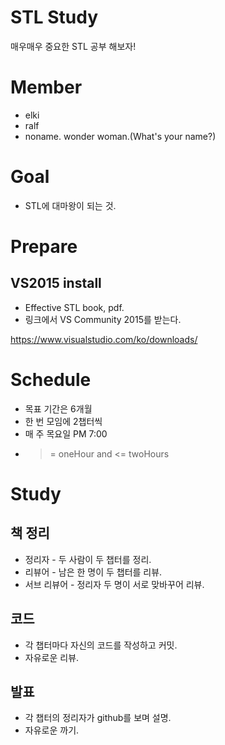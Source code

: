 # STL Study

매우매우 중요한 STL 공부 해보자!

# Member

* elki
* ralf
* noname. wonder woman.(What's your name?)

# Goal

* STL에 대마왕이 되는 것.

# Prepare

## VS2015 install

* Effective STL book, pdf.
* 링크에서 VS Community 2015를 받는다.

https://www.visualstudio.com/ko/downloads/

# Schedule

* 목표 기간은 6개월
* 한 번 모임에 2챕터씩
* 매 주 목요일 PM 7:00
* >= oneHour and <= twoHours

# Study

## 책 정리

* 정리자 - 두 사람이 두 챕터를 정리.
* 리뷰어 - 남은 한 명이 두 챕터를 리뷰.
* 서브 리뷰어 - 정리자 두 명이 서로 맞바꾸어 리뷰.

## 코드

* 각 챕터마다 자신의 코드를 작성하고 커밋.
* 자유로운 리뷰.

## 발표

* 각 챕터의 정리자가 github를 보며 설명.
* 자유로운 까기.